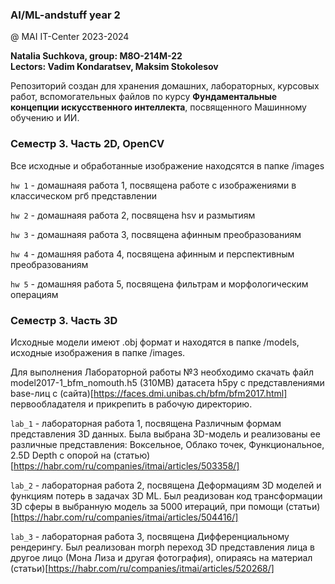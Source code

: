 ### AI/ML-andstuff year 2
@ MAI IT-Center 2023-2024

**Natalia Suchkova, group: М8О-214М-22**\
**Lectors: Vadim Kondaratsev, Maksim Stokolesov**


Репозиторий создан для хранения домашних, лабораторных, курсовых работ, вспомогательных файлов по курсу **Фундаментальные концепции искусственного интеллекта**, посвященного Машинному обучению и ИИ.

### Семестр 3. Часть 2D, OpenCV

Все исходные и обработанные изображение находсятся в папке /images

`hw 1` - домашнаяя работа 1, посвящена работе с изображениями в классическом ргб представлении

`hw 2` - домашнаяя работа 2, посвящена hsv и размытиям

`hw 3` - домашнаяя работа 3, посвящена афинным преобразованиям

`hw 4` - домашняя работа 4, посвящена афинным и перспективным преобразованиям

`hw 5` - домашняя работа 5, посвящена фильтрам и морфологическим операциям


### Семестр 3. Часть 3D
Исходные модели имеют .obj формат и находятся в папке /models, исходные изображения в папке /images. 

Для выполнения Лабораторной работы №3 необходимо скачать файл model2017-1_bfm_nomouth.h5 (310MB) датасета h5py с представлениями base-лиц с (сайта)[https://faces.dmi.unibas.ch/bfm/bfm2017.html] первообладателя и прикрепить в рабочую директорию.

`lab_1` - лабораторная работа 1, посвящена Различным формам представления 3D данных. Была выбрана 3D-модель и реализованы ее различные представления: Воксельное, Облако точек, Функциональное, 2.5D Depth с опорой на (статью)[https://habr.com/ru/companies/itmai/articles/503358/]

`lab_2` - лабораторная работа 2, посвящена Деформациям 3D моделей и функциям потерь в задачах 3D ML. Был реадизован код трансформации 3D сферы в выбранную модель за 5000 итераций, при помощи (статьи)[https://habr.com/ru/companies/itmai/articles/504416/]

`lab_3` - лабораторная работа 3, посвящена Дифференциальному рендерингу. Был реализован morph переход 3D представления лица в другое лицо (Мона Лиза и другая фотография), опираясь на материал (статьи)[https://habr.com/ru/companies/itmai/articles/520268/]